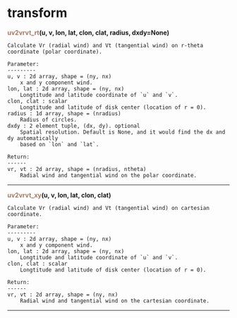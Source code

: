 # transform
<span style="color:#a77864">**uv2vrvt_rt**</span>**(u, v, lon, lat, clon, clat, radius, dxdy=None)**

    Calculate Vr (radial wind) and Vt (tangential wind) on r-theta coordinate (polar coordinate).
    
    Parameter:
    ---------
    u, v : 2d array, shape = (ny, nx)
        x and y component wind.
    lon, lat : 2d array, shape = (ny, nx)
        Longtitude and latitude coordinate of `u` and `v`.
    clon, clat : scalar
        Longtitude and latitude of disk center (location of r = 0).
    radius : 1d array, shape = (nradius)
        Radius of circles.
    dxdy : 2 element tuple, (dx, dy). optional
        Spatial resolution. Default is None, and it would find the dx and dy automatically
        based on `lon` and `lat`.
        
    Return:
    ------
    vr, vt : 2d array, shape = (nradius, ntheta)
        Radial wind and tangential wind on the polar coordinate.



******
<span style="color:#a77864">**uv2vrvt_xy**</span>**(u, v, lon, lat, clon, clat)**

    Calculate Vr (radial wind) and Vt (tangential wind) on cartesian coordinate.
    
    Parameter:
    ---------
    u, v : 2d array, shape = (ny, nx)
        x and y component wind.
    lon, lat : 2d array, shape = (ny, nx)
        Longtitude and latitude coordinate of `u` and `v`.
    clon, clat : scalar
        Longtitude and latitude of disk center (location of r = 0).

    Return:
    ------
    vr, vt : 2d array, shape = (ny, nx)
        Radial wind and tangential wind on the cartesian coordinate.



******